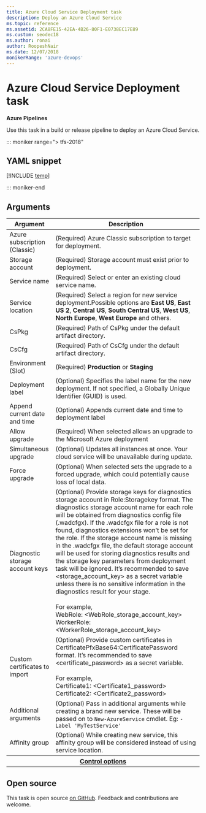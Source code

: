```yaml
---
title: Azure Cloud Service Deployment task
description: Deploy an Azure Cloud Service
ms.topic: reference
ms.assetid: 2CA8FE15-42EA-4B26-80F1-E0738EC17E89
ms.custom: seodec18
ms.author: ronai
author: RoopeshNair
ms.date: 12/07/2018
monikerRange: 'azure-devops'
---
```


# Azure Cloud Service Deployment task

**Azure Pipelines**

Use this task in a build or release pipeline to deploy an Azure Cloud Service.

::: moniker range="> tfs-2018"

## YAML snippet

[!INCLUDE [temp](../includes/yaml/AzureCloudPowerShellDeploymentV1.md)]

::: moniker-end

## Arguments

<table><thead><tr><th>Argument</th><th>Description</th></tr></thead>
<tr><td>Azure subscription (Classic)</td><td>(Required) Azure Classic subscription to target for deployment.</td></tr>
<tr><td>Storage account</td><td>(Required) Storage account must exist prior to deployment.</td></tr>
<tr><td>Service name</td><td>(Required) Select or enter an existing cloud service name.</td></tr>
<tr><td>Service location</td><td>(Required) Select a region for new service deployment.Possible options are <strong>East US</strong>, <strong>East US 2</strong>, <strong>Central US</strong>, <strong>South Central US</strong>, <strong>West US</strong>, <strong>North Europe</strong>, <strong>West Europe</strong> and others.</td></tr>
<tr><td>CsPkg</td><td>(Required) Path of CsPkg under the default artifact directory.</td></tr>
<tr><td>CsCfg</td><td>(Required) Path of CsCfg under the default artifact directory.</td></tr>
<tr><td>Environment (Slot)</td><td>(Required) <strong>Production</strong> or <strong>Staging</strong></td></tr>
<tr><td>Deployment label</td><td>(Optional) Specifies the label name for the new deployment. If not specified, a Globally Unique Identifier (GUID) is used.</td></tr>
<tr><td>Append current date and time</td><td>(Optional) Appends current date and time to deployment label</td></tr>
<tr><td>Allow upgrade</td><td>(Required) When selected allows an upgrade to the Microsoft Azure deployment</td></tr>
<tr><td>Simultaneous upgrade</td><td>(Optional) Updates all instances at once. Your cloud service will be unavailable during update.</td></tr>
<tr><td>Force upgrade</td><td>(Optional) When selected sets the upgrade to a forced upgrade, which could potentially cause loss of local data.</td></tr>
<tr><td>Diagnostic storage account keys</td><td>(Optional) Provide storage keys for diagnostics storage account in Role:Storagekey format. The diagnostics storage account name for each role will be obtained from diagnostics config file (.wadcfgx). If the .wadcfgx file for a role is not found, diagnostics extensions won’t be set for the role. If the storage account name is missing in the .wadcfgx file, the default storage account will be used for storing diagnostics results and the storage key parameters from deployment task will be ignored. It’s recommended to save &lt;storage_account_key&gt; as a secret variable unless there is no sensitive information in the diagnostics result for your stage. <br/><br/>For example,<br/> WebRole: &lt;WebRole_storage_account_key&gt;<br/>WorkerRole: &lt;WorkerRole_storage_account_key&gt;</td></tr>
<tr><td>Custom certificates to import</td><td>(Optional) Provide custom certificates in CertificatePfxBase64:CertificatePassword format. It’s recommended to save &lt;certificate_password&gt; as a secret variable. <br/><br/>For example,<br/> Certificate1: &lt;Certificate1_password&gt;<br/>Certificate2: &lt;Certificate2_password&gt;</td></tr>
<tr><td>Additional arguments</td><td>(Optional) Pass in additional arguments while creating a brand new service. These will be passed on to <code>New-AzureService</code> cmdlet. Eg: <code>-Label &#39;MyTestService&#39;</code></td></tr>
<tr><td>Affinity group</td><td>(Optional) While creating new service, this affinity group will be considered instead of using service location.</td></tr>


<tr>
<th style="text-align: center" colspan="2"><a href="~/pipelines/process/tasks.md#controloptions" data-raw-source="[Control options](../../process/tasks.md#controloptions)">Control options</a></th>
</tr>

</table>

## Open source

This task is open source [on GitHub](https://github.com/Microsoft/azure-pipelines-tasks). Feedback and contributions are welcome.
